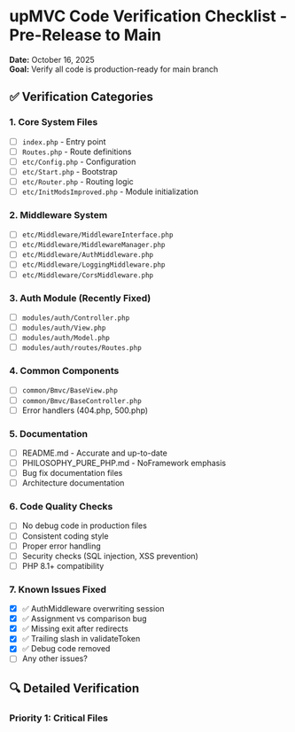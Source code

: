 # upMVC Code Verification Checklist - Pre-Release to Main

**Date:** October 16, 2025  
**Goal:** Verify all code is production-ready for main branch

## ✅ Verification Categories

### 1. Core System Files
- [ ] `index.php` - Entry point
- [ ] `Routes.php` - Route definitions
- [ ] `etc/Config.php` - Configuration
- [ ] `etc/Start.php` - Bootstrap
- [ ] `etc/Router.php` - Routing logic
- [ ] `etc/InitModsImproved.php` - Module initialization

### 2. Middleware System
- [ ] `etc/Middleware/MiddlewareInterface.php`
- [ ] `etc/Middleware/MiddlewareManager.php`
- [ ] `etc/Middleware/AuthMiddleware.php`
- [ ] `etc/Middleware/LoggingMiddleware.php`
- [ ] `etc/Middleware/CorsMiddleware.php`

### 3. Auth Module (Recently Fixed)
- [ ] `modules/auth/Controller.php`
- [ ] `modules/auth/View.php`
- [ ] `modules/auth/Model.php`
- [ ] `modules/auth/routes/Routes.php`

### 4. Common Components
- [ ] `common/Bmvc/BaseView.php`
- [ ] `common/Bmvc/BaseController.php`
- [ ] Error handlers (404.php, 500.php)

### 5. Documentation
- [ ] README.md - Accurate and up-to-date
- [ ] PHILOSOPHY_PURE_PHP.md - NoFramework emphasis
- [ ] Bug fix documentation files
- [ ] Architecture documentation

### 6. Code Quality Checks
- [ ] No debug code in production files
- [ ] Consistent coding style
- [ ] Proper error handling
- [ ] Security checks (SQL injection, XSS prevention)
- [ ] PHP 8.1+ compatibility

### 7. Known Issues Fixed
- [x] ✅ AuthMiddleware overwriting session
- [x] ✅ Assignment vs comparison bug
- [x] ✅ Missing exit after redirects
- [x] ✅ Trailing slash in validateToken
- [x] ✅ Debug code removed
- [ ] Any other issues?

## 🔍 Detailed Verification

### Priority 1: Critical Files
